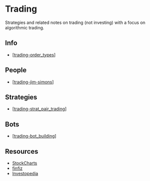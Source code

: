 # Trading
Strategies and related notes on trading (not investing) with a focus on algorithmic trading.

## Info
- [[trading-order_types]]

## People
- [[trading-jim-simons]]

## Strategies
- [[trading-strat_pair_trading]]

## Bots
- [[trading-bot_building]]

## Resources
- [StockCharts](https://stockcharts.com)
- [finfiz](https://finviz.com)
- [Investopedia](https://www.investopedia.com)

[//begin]: # "Autogenerated link references for markdown compatibility"
[trading-order_types]: trading-order_types.md "Trading: Order Types"
[trading-jim-simons]: trading-jim-simons.md "Trading: Jim Simons"
[trading-strat_pair_trading]: trading-strat_pair_trading.md "Trading: Pair Trading"
[trading-bot_building]: trading-bot_building.md "Trading: Bot Building"
[//end]: # "Autogenerated link references"